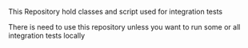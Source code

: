 This Repository hold classes and script used for integration tests

There is need to use this repository unless you want to run some or all integration tests locally